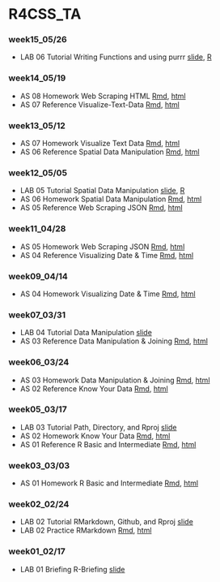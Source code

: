 # R4CSS_TA

### week15_05/26

* LAB 06 Tutorial Writing Functions and using purrr [slide](https://p4css.github.io/R4CSS_TA_1102/Lab06_Tutorial_function-purrr.html), [R](https://github.com/p4css/R4CSS_TA_1102/scrape_appledoundation.R)

### week14_05/19

* AS 08 Homework Web Scraping HTML [Rmd](https://github.com/p4css/R4CSS_TA_1102/blob/main/AS08_Web-Scraping-HTML.Rmd), [html](https://p4css.github.io/R4CSS_TA_1102/AS08_Web-Scraping-HTML.html) 
* AS 07 Reference Visualize-Text-Data [Rmd](https://github.com/p4css/R4CSS_TA_1102/blob/main/AS06_Homework_Visualize-Text-Data_ref.Rmd), [html](https://p4css.github.io/R4CSS_TA_1102/AS06_Homework_Visualize-Text-Data_ref.html) 

### week13_05/12

* AS 07 Homework Visualize Text Data [Rmd](https://github.com/p4css/R4CSS_TA_1102/blob/main/AS07_Homework_Visualize-Text-Data.Rmd), [html](https://p4css.github.io/R4CSS_TA_1102/AS07_Homework_Visualize-Text-Data.html) 
* AS 06 Reference Spatial Data Manipulation [Rmd](https://github.com/p4css/R4CSS_TA_1102/blob/main/AS06_Homework_Spatial-Data-Manipulation_ref.Rmd), [html](https://p4css.github.io/R4CSS_TA_1102/AS06_Homework_Spatial-Data-Manipulation_ref.html) 

### week12_05/05

* LAB 05 Tutorial Spatial Data Manipulation [slide](https://p4css.github.io/R4CSS_TA_1102/Lab05_Tutorial_Spatial-Data.html), [R](https://github.com/p4css/R4CSS_TA_1102/blob/main/Lab05_Tutorial_Spatial-Data.R)
* AS 06 Homework Spatial Data Manipulation [Rmd](https://github.com/p4css/R4CSS_TA_1102/blob/main/AS06_Homework_Spatial-Data-Manipulation.Rmd), [html](https://p4css.github.io/R4CSS_TA_1102/AS06_Homework_Spatial-Data-Manipulation.html) 
* AS 05 Reference Web Scraping JSON [Rmd](https://github.com/p4css/R4CSS_TA_1102/blob/main/AS05_Homework_Web-Scraping-JSON_ref.Rmd), [html](https://p4css.github.io/R4CSS_TA_1102/AS05_Homework_Web-Scraping-JSON_ref.html) 

### week11_04/28

* AS 05 Homework Web Scraping JSON [Rmd](https://github.com/p4css/R4CSS_TA_1102/blob/main/AS05_Homework_Web-Scraping-JSON.Rmd), [html](https://p4css.github.io/R4CSS_TA_1102/AS05_Homework_Web-Scraping-JSON.html) 
* AS 04 Reference Visualizing Date & Time [Rmd](https://github.com/p4css/R4CSS_TA_1102/blob/main/AS04_Homework_Visualizing-Date-Time_ref.Rmd), [html](https://p4css.github.io/R4CSS_TA_1102/AS04_Homework_Visualizing-Date-Time_ref.html) 

### week09_04/14

* AS 04 Homework Visualizing Date & Time [Rmd](https://github.com/p4css/R4CSS_TA_1102/blob/main/AS04_Homework_Visualizing-Date-Time.Rmd), [html](https://p4css.github.io/R4CSS_TA_1102/AS04_Homework_Visualizing-Date-Time.html) 

### week07_03/31

* LAB 04 Tutorial Data Manipulation [slide](https://p4css.github.io/R4CSS_TA_1102/Lab04_Tutorial_Data-Manipulation-Joining.html) 
* AS 03 Reference Data Manipulation & Joining [Rmd](https://github.com/p4css/R4CSS_TA_1102/blob/main/AS03_Homework_data-manipulation-joining_ref.Rmd), [html](https://p4css.github.io/R4CSS_TA_1102/AS03_Homework_data-manipulation-joining_ref.html) 

### week06_03/24

* AS 03 Homework Data Manipulation & Joining [Rmd](https://github.com/p4css/R4CSS_TA_1102/blob/main/AS03_Homework_data-manipulation-joining.Rmd), [html](https://p4css.github.io/R4CSS_TA_1102/AS03_Homework_data-manipulation-joining.html) 
* AS 02 Reference Know Your Data [Rmd](https://github.com/p4css/R4CSS_TA_1102/blob/main/AS02_Homework_know-your-data_ref.Rmd), [html](https://p4css.github.io/R4CSS_TA_1102/AS02_Homework_know-your-data_ref.html) 


### week05_03/17

* LAB 03 Tutorial Path, Directory, and Rproj [slide](https://p4css.github.io/R4CSS_TA_1102/Lab03_Tutorial_Path-Directory.html) 
* AS 02 Homework Know Your Data [Rmd](https://github.com/p4css/R4CSS_TA_1102/blob/main/AS02_Homework_know-your-data.Rmd), [html](https://p4css.github.io/R4CSS_TA_1102/AS02_Homework_know-your-data.html) 
* AS 01 Reference R Basic and Intermediate [Rmd](https://github.com/p4css/R4CSS_TA_1102/blob/main/AS01_Homework_R-Basic-Intermediate_ref.Rmd), [html](https://p4css.github.io/R4CSS_TA_1102/AS01_Homework_R-Basic-Intermediate_ref.html) 

### week03_03/03

* AS 01 Homework R Basic and Intermediate [Rmd](https://github.com/p4css/R4CSS_TA_1102/blob/main/AS01_Homework_R-Basic-Intermediate.Rmd), [html](https://p4css.github.io/R4CSS_TA_1102/AS01_Homework_R-Basic-Intermediate.html) 


### week02_02/24

* LAB 02 Tutorial RMarkdown, Github, and Rproj [slide](https://p4css.github.io/R4CSS_TA_1102/Lab02_Tutorial_RMarkdown-Github.html) 
* LAB 02 Practice RMarkdown [Rmd](https://github.com/p4css/R4CSS_TA_1102/blob/main/Lab02_Practice_RMarkdown.Rmd), [html](https://p4css.github.io/R4CSS_TA_1102/Lab02_Practice_RMarkdown.html) 


### week01_02/17

* LAB 01 Briefing R-Briefing [slide](https://p4css.github.io/R4CSS_TA_1102/Lab01_Tutorial_R-Briefing.html) 
